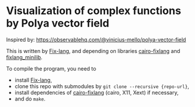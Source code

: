 # Visualization of complex functions by Polya vector field

Inspired by: https://observablehq.com/@vinicius-mello/polya-vector-field 

This is written by [Fix-lang](https://github.com/tttmmmyyyy/fixlang), and depending on libraries [cairo-fixlang](https://github.com/tttmmmyyyy/cairo-fixlang) and [fixlang_minilib](https://github.com/pt9999/fixlang_minilib.git).

To compile the program, you need to 
- install [Fix-lang](https://github.com/tttmmmyyyy/fixlang),
- clone this repo with submodules by `git clone --recursive {repo-url}`,
- install dependencies of [cairo-fixlang](https://github.com/tttmmmyyyy/cairo-fixlang) (cairo, X11, Xext) if necessary,
- and do `make`.
